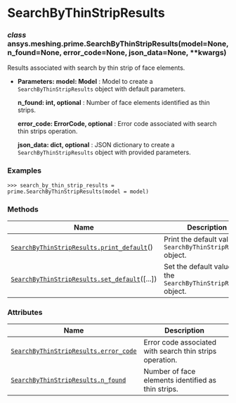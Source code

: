 # SearchByThinStripResults



### *class* ansys.meshing.prime.SearchByThinStripResults(model=None, n_found=None, error_code=None, json_data=None, \*\*kwargs)

Results associated with search by thin strip of face elements.

* **Parameters:**
  **model: Model**
  : Model to create a `SearchByThinStripResults` object with default parameters.

  **n_found: int, optional**
  : Number of face elements identified as thin strips.

  **error_code: ErrorCode, optional**
  : Error code associated with search thin strips operation.

  **json_data: dict, optional**
  : JSON dictionary to create a `SearchByThinStripResults` object with provided parameters.

### Examples

```pycon
>>> search_by_thin_strip_results = prime.SearchByThinStripResults(model = model)
```

<!-- !! processed by numpydoc !! -->

### Methods

| Name | Description |
|--------------------------------------------------------------------------------------------------------------------------------------------------------------------------|------------------------------------------------------------------|
| [`SearchByThinStripResults.print_default`](ansys.meshing.prime.SearchByThinStripResults.print_default.md#ansys.meshing.prime.SearchByThinStripResults.print_default)()   | Print the default values of `SearchByThinStripResults` object.   |
| [`SearchByThinStripResults.set_default`](ansys.meshing.prime.SearchByThinStripResults.set_default.md#ansys.meshing.prime.SearchByThinStripResults.set_default)([...])    | Set the default values of the `SearchByThinStripResults` object. |

### Attributes

| Name | Description |
|---------------------------------------------------------------------------------------------------------------------------------------------------------------|------------------------------------------------------------|
| [`SearchByThinStripResults.error_code`](ansys.meshing.prime.SearchByThinStripResults.error_code.md#ansys.meshing.prime.SearchByThinStripResults.error_code)   | Error code associated with search thin strips operation.   |
| [`SearchByThinStripResults.n_found`](ansys.meshing.prime.SearchByThinStripResults.n_found.md#ansys.meshing.prime.SearchByThinStripResults.n_found)            | Number of face elements identified as thin strips.         |

